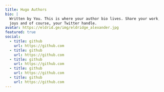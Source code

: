 ```yaml
---
title: Hugo Authors
bio: |
  Written by You. This is where your author bio lives. Share your work, your
  joys and of course, your Twitter handle.
avatar: https://eldrid.ge/img/eldridge_alexander.jpg
featured: true
social:
  - title: github
    url: https://github.com
  - title: github
    url: https://github.com
  - title: github
    url: https://github.com
  - title: github
    url: https://github.com
  - title: github
    url: https://github.com
---
```

